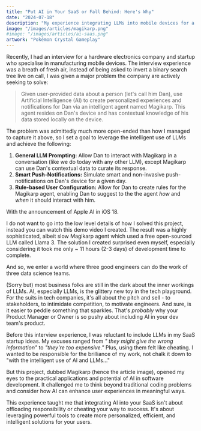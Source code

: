 ```yaml
---
title: "Put AI in Your SaaS or Fall Behind: Here's Why"
date: "2024-07-18"
description: "My experience integrating LLMs into mobile devices for a startup, and why AI is becoming essential for SaaS competitiveness."
image: "/images/articles/magikarp.png"
#image: "/images/articles/ai-saas.png"
artwork: "Pokémon Crystal Gameplay"
---
```


Recently, I had an interview for a hardware electronics company and startup who specialise in manufacturing mobile
devices. The interview experience was a breath of fresh air, instead of being asked to invert a binary search tree live
on call, I was given a major problem the company are actively seeking to solve:

> Given user-provided data about a person (let's call him Dan), use Artificial Intelligence (AI) to create personalized
> experiences and notifications for Dan via an intelligent agent named Magikarp. This agent resides on Dan's device and
> has contextual knowledge of his data stored locally on the device.

The problem was admittedly much more open-ended than how I managed to capture it above, so I set a goal to leverage the intelligent use of LLMs
and achieve the following:

1. **General LLM Prompting:** Allow Dan to interact with Magikarp in a conversation (like we do today with any other LLM),
   except Magikarp can use Dan's contextual data to
   curate its response.
2. **Smart Push-Notifications:** Simulate smart and non-invasive push-notifications on Dan's device for a given day.
3. **Rule-based User Configuration:** Allow for Dan to create rules for the Magikarp agent, enabling Dan to suggest to
   the the agent _how_ and _when_ it should interact with
   him.

With the announcement of Apple AI in iOS 18.

I do not want to go into the low level details of how I solved this project, instead you can watch this demo video I 
created. The result was a highly sophisticated, albeit slow Magikarp agent which used a free open-sourced LLM called Llama 3.
The solution I created surprised even myself, especially considering it took me only ~ 11 hours (2-3 days) of development 
time to complete.

And so, we enter a world where three good engineers can do the work of three data science teams.

(Sorry but) most business folks are still in the dark about the inner workings of LLMs. AI, especially LLMs, is the
glittery new toy in the tech playground. For the suits in tech companies, it's all about the pitch and sell - to
stakeholders, to intimidate competition, to motivate engineers. And sure, is it easier to peddle something that
sparkles. That's _probably_ why your Product Manager or Owner is so pushy about including AI in your dev team's product.

Before this interview experience, I was reluctant to include LLMs in my SaaS startup ideas. My excuses ranged from _"
they might give the wrong information"_ to _"they're too expensive."_ Plus, using them felt like cheating. I wanted to
be responsible for the brilliance of my work, not chalk it down to "with the intelligent use of AI and LLMs..."

But this project, dubbed Magikarp (hence the article image), opened my eyes to the practical applications and potential
of AI in software development. It challenged me to think beyond traditional coding problems and consider how AI can
enhance user experiences in meaningful ways.

This experience taught me that integrating AI into your SaaS isn't about offloading responsibility or cheating your way
to success. It's about leveraging powerful tools to create more personalized, efficient, and intelligent solutions for
your users.
